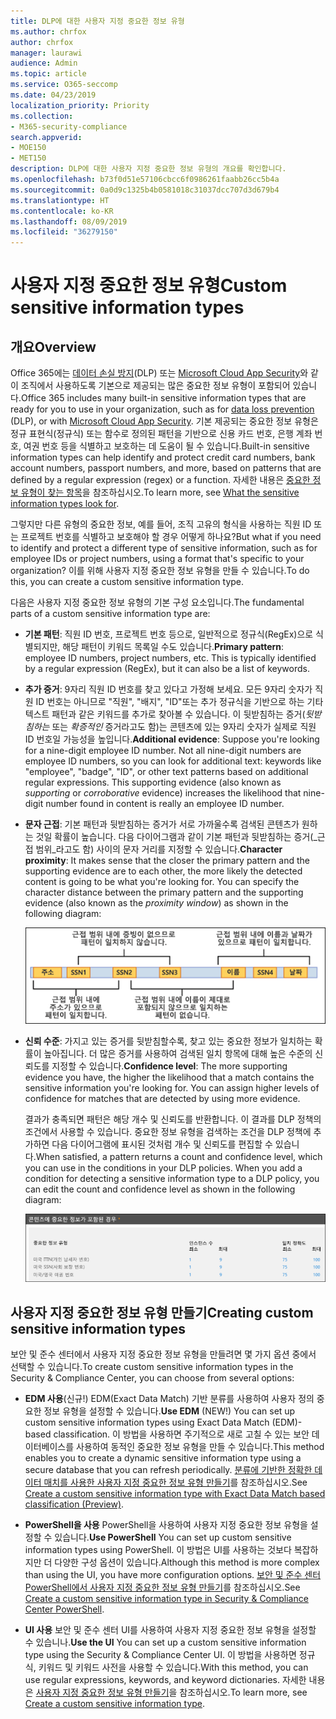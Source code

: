 ```yaml
---
title: DLP에 대한 사용자 지정 중요한 정보 유형
ms.author: chrfox
author: chrfox
manager: laurawi
audience: Admin
ms.topic: article
ms.service: O365-seccomp
ms.date: 04/23/2019
localization_priority: Priority
ms.collection:
- M365-security-compliance
search.appverid:
- MOE150
- MET150
description: DLP에 대한 사용자 지정 중요한 정보 유형의 개요를 확인합니다.
ms.openlocfilehash: b73f0d51e57106cbcc6f0986261faabb26cc5b4a
ms.sourcegitcommit: 0a0d9c1325b4b0581018c31037dcc707d3d679b4
ms.translationtype: HT
ms.contentlocale: ko-KR
ms.lasthandoff: 08/09/2019
ms.locfileid: "36279150"
---
```

# <a name="custom-sensitive-information-types"></a><span data-ttu-id="01848-103">사용자 지정 중요한 정보 유형</span><span class="sxs-lookup"><span data-stu-id="01848-103">Custom sensitive information types</span></span>

## <a name="overview"></a><span data-ttu-id="01848-104">개요</span><span class="sxs-lookup"><span data-stu-id="01848-104">Overview</span></span>

<span data-ttu-id="01848-105">Office 365에는 [데이터 손실 방지](data-loss-prevention-policies.md)(DLP) 또는 [Microsoft Cloud App Security](https://docs.microsoft.com/cloud-app-security)와 같이 조직에서 사용하도록 기본으로 제공되는 많은 중요한 정보 유형이 포함되어 있습니다.</span><span class="sxs-lookup"><span data-stu-id="01848-105">Office 365 includes many built-in sensitive information types that are ready for you to use in your organization, such as for [data loss prevention](data-loss-prevention-policies.md) (DLP), or with [Microsoft Cloud App Security](https://docs.microsoft.com/cloud-app-security).</span></span> <span data-ttu-id="01848-106">기본 제공되는 중요한 정보 유형은 정규 표현식(정규식) 또는 함수로 정의된 패턴을 기반으로 신용 카드 번호, 은행 계좌 번호, 여권 번호 등을 식별하고 보호하는 데 도움이 될 수 있습니다.</span><span class="sxs-lookup"><span data-stu-id="01848-106">Built-in sensitive information types can help identify and protect credit card numbers, bank account numbers, passport numbers, and more, based on patterns that are defined by a regular expression (regex) or a function.</span></span> <span data-ttu-id="01848-107">자세한 내용은 [중요한 정보 유형이 찾는 항목](what-the-sensitive-information-types-look-for.md)을 참조하십시오.</span><span class="sxs-lookup"><span data-stu-id="01848-107">To learn more, see [What the sensitive information types look for](what-the-sensitive-information-types-look-for.md).</span></span>

<span data-ttu-id="01848-108">그렇지만 다른 유형의 중요한 정보, 예를 들어, 조직 고유의 형식을 사용하는 직원 ID 또는 프로젝트 번호를 식별하고 보호해야 할 경우 어떻게 하나요?</span><span class="sxs-lookup"><span data-stu-id="01848-108">But what if you need to identify and protect a different type of sensitive information, such as for employee IDs or project numbers, using a format that's specific to your organization?</span></span> <span data-ttu-id="01848-109">이를 위해 사용자 지정 중요한 정보 유형을 만들 수 있습니다.</span><span class="sxs-lookup"><span data-stu-id="01848-109">To do this, you can create a custom sensitive information type.</span></span>

<span data-ttu-id="01848-110">다음은 사용자 지정 중요한 정보 유형의 기본 구성 요소입니다.</span><span class="sxs-lookup"><span data-stu-id="01848-110">The fundamental parts of a custom sensitive information type are:</span></span>

- <span data-ttu-id="01848-111">**기본 패턴**: 직원 ID 번호, 프로젝트 번호 등으로, 일반적으로 정규식(RegEx)으로 식별되지만, 해당 패턴이 키워드 목록일 수도 있습니다.</span><span class="sxs-lookup"><span data-stu-id="01848-111">**Primary pattern**: employee ID numbers, project numbers, etc. This is typically identified by a regular expression (RegEx), but it can also be a list of keywords.</span></span>

- <span data-ttu-id="01848-p103">**추가 증거**: 9자리 직원 ID 번호를 찾고 있다고 가정해 보세요. 모든 9자리 숫자가 직원 ID 번호는 아니므로 "직원", "배지", "ID"또는 추가 정규식을 기반으로 하는 기타 텍스트 패턴과 같은 키워드를 추가로 찾아볼 수 있습니다. 이 뒷받침하는 증거(_뒷받침하는_ 또는 _확증적인_ 증거라고도 함)는 콘텐츠에 있는 9자리 숫자가 실제로 직원 ID 번호일 가능성을 높입니다.</span><span class="sxs-lookup"><span data-stu-id="01848-p103">**Additional evidence**: Suppose you're looking for a nine-digit employee ID number. Not all nine-digit numbers are employee ID numbers, so you can look for additional text: keywords like "employee", "badge", "ID", or other text patterns based on additional regular expressions. This supporting evidence (also known as _supporting_ or _corroborative_ evidence) increases the likelihood that nine-digit number found in content is really an employee ID number.</span></span>

- <span data-ttu-id="01848-p104">**문자 근접**: 기본 패턴과 뒷받침하는 증거가 서로 가까울수록 검색된 콘텐츠가 원하는 것일 확률이 높습니다. 다음 다이어그램과 같이 기본 패턴과 뒷받침하는 증거(_근접 범위_라고도 함) 사이의 문자 거리를 지정할 수 있습니다.</span><span class="sxs-lookup"><span data-stu-id="01848-p104">**Character proximity**: It makes sense that the closer the primary pattern and the supporting evidence are to each other, the more likely the detected content is going to be what you're looking for. You can specify the character distance between the primary pattern and the supporting evidence (also known as the _proximity window_) as shown in the following diagram:</span></span>

    ![증거 및 근접 범위 다이어그램](media/dc68e38e-dfa1-45b8-b204-89c8ba121f96.png)

- <span data-ttu-id="01848-p105">**신뢰 수준**: 가지고 있는 증거를 뒷받침할수록, 찾고 있는 중요한 정보가 일치하는 확률이 높아집니다. 더 많은 증거를 사용하여 검색된 일치 항목에 대해 높은 수준의 신뢰도를 지정할 수 있습니다.</span><span class="sxs-lookup"><span data-stu-id="01848-p105">**Confidence level**: The more supporting evidence you have, the higher the likelihood that a match contains the sensitive information you're looking for. You can assign higher levels of confidence for matches that are detected by using more evidence.</span></span>

  <span data-ttu-id="01848-p106">결과가 충족되면 패턴은 해당 개수 및 신뢰도를 반환합니다. 이 결과를 DLP 정책의 조건에서 사용할 수 있습니다. 중요한 정보 유형을 검색하는 조건을 DLP 정책에 추가하면 다음 다이어그램에 표시된 것처럼 개수 및 신뢰도를 편집할 수 있습니다.</span><span class="sxs-lookup"><span data-stu-id="01848-p106">When satisfied, a pattern returns a count and confidence level, which you can use in the conditions in your DLP policies. When you add a condition for detecting a sensitive information type to a DLP policy, you can edit the count and confidence level as shown in the following diagram:</span></span>

    ![인스턴스 개수 및 일치 정확도 옵션](media/11d0b51e-7c3f-4cc6-96d8-b29bcdae1aeb.png)

## <a name="creating-custom-sensitive-information-types"></a><span data-ttu-id="01848-123">사용자 지정 중요한 정보 유형 만들기</span><span class="sxs-lookup"><span data-stu-id="01848-123">Creating custom sensitive information types</span></span>

<span data-ttu-id="01848-124">보안 및 준수 센터에서 사용자 지정 중요한 정보 유형을 만들려면 몇 가지 옵션 중에서 선택할 수 있습니다.</span><span class="sxs-lookup"><span data-stu-id="01848-124">To create custom sensitive information types in the Security & Compliance Center, you can choose from several options:</span></span>

- <span data-ttu-id="01848-125">**EDM 사용**(신규!) EDM(Exact Data Match) 기반 분류를 사용하여 사용자 정의 중요한 정보 유형을 설정할 수 있습니다.</span><span class="sxs-lookup"><span data-stu-id="01848-125">**Use EDM** (NEW!) You can set up custom sensitive information types using Exact Data Match (EDM)-based classification.</span></span> <span data-ttu-id="01848-126">이 방법을 사용하면 주기적으로 새로 고칠 수 있는 보안 데이터베이스를 사용하여 동적인 중요한 정보 유형을 만들 수 있습니다.</span><span class="sxs-lookup"><span data-stu-id="01848-126">This method enables you to create a dynamic sensitive information type using a secure database that you can refresh periodically.</span></span> <span data-ttu-id="01848-127">[분류에 기반한 정확한 데이터 매치를 사용한 사용자 지정 중요한 정보 유형 만들기](create-custom-sensitive-information-types-with-exact-data-match-based-classification.md)를 참조하십시오.</span><span class="sxs-lookup"><span data-stu-id="01848-127">See [Create a custom sensitive information type with Exact Data Match based classification (Preview)](create-custom-sensitive-information-types-with-exact-data-match-based-classification.md).</span></span>

- <span data-ttu-id="01848-128">**PowerShell을 사용** PowerShell을 사용하여 사용자 지정 중요한 정보 유형을 설정할 수 있습니다.</span><span class="sxs-lookup"><span data-stu-id="01848-128">**Use PowerShell** You can set up custom sensitive information types using PowerShell.</span></span> <span data-ttu-id="01848-129">이 방법은 UI를 사용하는 것보다 복잡하지만 더 다양한 구성 옵션이 있습니다.</span><span class="sxs-lookup"><span data-stu-id="01848-129">Although this method is more complex than using the UI, you have more configuration options.</span></span> <span data-ttu-id="01848-130">[보안 및 준수 센터 PowerShell에서 사용자 지정 중요한 정보 유형 만들기](create-a-custom-sensitive-information-type-in-scc-powershell.md)를 참조하십시오.</span><span class="sxs-lookup"><span data-stu-id="01848-130">See [Create a custom sensitive information type in Security & Compliance Center PowerShell](create-a-custom-sensitive-information-type-in-scc-powershell.md).</span></span>

- <span data-ttu-id="01848-131">**UI 사용** 보안 및 준수 센터 UI를 사용하여 사용자 지정 중요한 정보 유형을 설정할 수 있습니나.</span><span class="sxs-lookup"><span data-stu-id="01848-131">**Use the UI** You can set up a custom sensitive information type using the Security & Compliance Center UI.</span></span> <span data-ttu-id="01848-132">이 방법을 사용하면 정규식, 키워드 및 키워드 사전을 사용할 수 있습니다.</span><span class="sxs-lookup"><span data-stu-id="01848-132">With this method, you can use regular expressions, keywords, and keyword dictionaries.</span></span> <span data-ttu-id="01848-133">자세한 내용은 [사용자 지정 중요한 정보 유형 만들기](create-a-custom-sensitive-information-type.md)을 참조하십시오.</span><span class="sxs-lookup"><span data-stu-id="01848-133">To learn more, see [Create a custom sensitive information type](create-a-custom-sensitive-information-type.md).</span></span>



